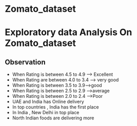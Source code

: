 # Zomato_dataset
# Exploratory data Analysis On Zomato_dataset
## Observation
- When Rating is between 4.5 to 4.9 --> Excellent
- When Rating are between 4.0 to 3.4 --> very good
- When Rating is between 3.5 to 3.9-->good
- When Rating is between 2.5 to 2.9 -->average
- When Rating is between 2.0 to 2.4 -->Poor
- UAE and India has Online delivery
- In top countries , India has the first place
- In India , New Delhi in top place
- North Indian foods are delivering more

